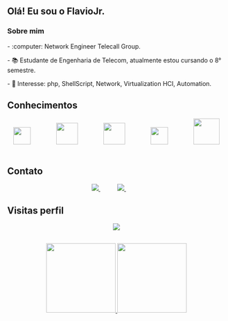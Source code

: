 ## Olá! Eu sou o FlavioJr. 
  
### Sobre mim
<p> - :computer: Network Engineer Telecall Group. </p>
<p> - 📚 Estudante de Engenharia de Telecom, atualmente estou cursando o 8° semestre. </p>
<p> - 🎯 Interesse: php, ShellScript, Network, Virtualization HCI, Automation. </p>   
  
  
</div>
    
## Conhecimentos
<div align="center">
    <img height="40" src="https://merch.mikrotik.com/cdn/shop/files/512.png?v=1657867177&width=500">
    &nbsp;&nbsp;&nbsp;&nbsp;&nbsp;&nbsp;&nbsp;&nbsp;&nbsp;&nbsp;&nbsp;&nbsp;&nbsp;
    <img height="50" src="https://icon-library.com/images/cisco-icon/cisco-icon-18.jpg">
    &nbsp;&nbsp;&nbsp;&nbsp;&nbsp;&nbsp;&nbsp;&nbsp;&nbsp;&nbsp;&nbsp;&nbsp;&nbsp;
    <img height="50" src="https://logospng.org/download/huawei/logo-huawei-256.png">
    &nbsp;&nbsp;&nbsp;&nbsp;&nbsp;&nbsp;&nbsp;&nbsp;&nbsp;&nbsp;&nbsp;&nbsp;&nbsp;
    <img height="40" src="https://raw.githubusercontent.com/jmnote/z-icons/master/88x31/php-power-white.png">
    &nbsp;&nbsp;&nbsp;&nbsp;&nbsp;&nbsp;&nbsp;&nbsp;&nbsp;&nbsp;&nbsp;&nbsp;&nbsp;
    <img height="60" src="https://banner2.cleanpng.com/20180810/hat/kisspng-penguin-logo-linux-brand-font-difference-between-linux-and-window-operating-syst-5b6d4985beb4f4.2248640515338889017811.jpg" />
    &nbsp;&nbsp;&nbsp;&nbsp;&nbsp;&nbsp;&nbsp;&nbsp;&nbsp;&nbsp;&nbsp;&nbsp;&nbsp;
</div>
  
## Contato

<p align="center">
    <a href="mailto:flaviocamacho95@gmail.com">
        <img src="https://img.shields.io/badge/gmail-D14836?&style=for-the-badge&logo=gmail&logoColor=white&link=mailto:marcusvteixeirasilva@gmail.com">
    </a>
    &nbsp;&nbsp;&nbsp;&nbsp;&nbsp;&nbsp;&nbsp;&nbsp;&nbsp;
    <a href="https://www.linkedin.com/in/flaviocamachojunior/">
        <img src="https://img.shields.io/badge/linkedin-%230077B5.svg?&style=for-the-badge&logo=linkedin&logoColor=white&link=mailto:https://www.linkedin.com/in/marcus-teixeira-a5b892209">
    </a>
    &nbsp;&nbsp;&nbsp;&nbsp;&nbsp;&nbsp;&nbsp;&nbsp;&nbsp;
    
</p>
   
</p>

<p align="center"> 

 ## Visitas perfil <br>
 <p align="center"> 
   <img alingn="center" src="https://profile-counter.glitch.me/flaviojunior1995/count.svg" />
 </p>

</p>

##
  
<div align="center">
  <a href="https://github.com/marcusviniciusteixeira">
  <img height="160em" src="https://github-readme-stats.vercel.app/api?username=marcusviniciusteixeira&show_icons=true&theme=dark&include_all_commits=true&count_private=true"/>
  <img height="160em" src="https://github-readme-stats.vercel.app/api/top-langs/?username=flaviojunior1995&layout=compact&langs_count=7&theme=dark"/>
</div>
<!--
**flaviojunior1995/flaviojunior1995** is a ✨ _special_ ✨ repository because its `README.md` (this file) appears on your GitHub profile.

Here are some ideas to get you started:

- 🔭 I’m currently working on ...
- 🌱 I’m currently learning ...
- 👯 I’m looking to collaborate on ...
- 🤔 I’m looking for help with ...
- 💬 Ask me about ...
- 📫 How to reach me: ...
- 😄 Pronouns: ...
- ⚡ Fun fact: ...
-->
